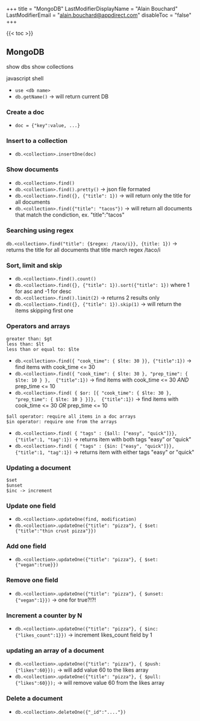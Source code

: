 +++
title = "MongoDB"
LastModifierDisplayName = "Alain Bouchard"
LastModifierEmail = "alain.bouchard@appdirect.com"
disableToc = "false"
+++

{{< toc >}}

## MongoDB

show dbs
show collections

javascript shell

- `use <db name>`
- `db.getName()` -> will return current DB

### Create a doc

- `doc = {"key":value, ...}`

### Insert to a collection

- `db.<collection>.insertOne(doc)`

### Show documents

- `db.<collection>.find()`
- `db.<collection>.find().pretty()` -> json file formated
- `db.<collection>.find({}, {"title": 1})` -> will return only the title for all documents
- `db.<collection>.find({"title": "tacos"})` -> will return all documents that match the condiction, ex. "title":"tacos"

### Searching using regex

`db.<collection>.find("title": {$regex: /taco/i}}, {title: 1})` -> returns the title for all documents that title march regex /taco/i

### Sort, limit and skip

- `db.<collection>.find().count()`
- `db.<collection>.find({}, {"title": 1}).sort({"title": 1})` where 1 for asc and -1 for desc
- `db.<collection>.find().limit(2)` -> returns 2 results only
- `db.<collection>.find({}, {"title": 1}).skip(1)` -> will return the items skipping first one

### Operators and arrays

```text
greater than: $gt
less than: $lt
less than or equal to: $lte
```

- `db.<collection>.find({ "cook_time": { $lte: 30 }}, {"title":1})` -> find items with cook_time <= 30
- `db.<collection>.find({ "cook_time": { $lte: 30 }, "prep_time": { $lte: 10 } },  {"title":1})` -> find items with cook_time <= 30 *AND* prep_time <= 10
- `db.<collection>.find( { $or: [{ "cook_time": { $lte: 30 }, "prep_time": { $lte: 10 } }]},  {"title":1})` -> find items with cook_time <= 30 *OR* prep_time <= 10

```text
$all operator: require all items in a doc arrays
$in operator: require one from the arrays
```

- `db.<collection>.find( { "tags" : {$all: ["easy", "quick"]}}, {"title":1, "tag":1})` -> returns item with both tags "easy" or "quick"
- `db.<collection>.find( { "tags" : {$in: ["easy", "quick"]}}, {"title":1, "tag":1})` -> returns item with either tags "easy" or "quick"

### Updating a document

```text
$set
$unset
$inc -> increment
```

### Update one field

- `db.<collection>.updateOne(find, modification)`
- `db.<collection>.updateOne({"title": "pizza"}, { $set: {"title":"thin crust pizza"}})`

### Add one field

- `db.<collection>.updateOne({"title": "pizza"}, { $set: {"vegan":true}})`

### Remove one field

- `db.<collection>.updateOne({"title": "pizza"}, { $unset: {"vegan":1}})` -> one for true?!?!

### Increment a counter by N

- `db.<collection>.updateOne({"title": "pizza"}, { $inc: {"likes_count":1}})` -> increment likes_count field by 1

### updating an array of a document

- `db.<collection>.updateOne({"title": "pizza"}, { $push: {"likes":60}});` -> will add value 60 to the likes array
- `db.<collection>.updateOne({"title": "pizza"}, { $pull: {"likes":60}});` -> will remove value 60 from the likes array

### Delete a document

- `db.<collection>.deleteOne({"_id":"...."})`
